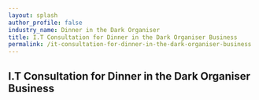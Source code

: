 ```yaml
---
layout: splash 
author_profile: false 
industry_name: Dinner in the Dark Organiser
title: I.T Consultation for Dinner in the Dark Organiser Business
permalink: /it-consultation-for-dinner-in-the-dark-organiser-business
---
```


## I.T Consultation for Dinner in the Dark Organiser Business